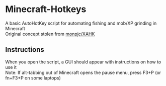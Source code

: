 # Minecraft-Hotkeys
 
A basic AutoHotKey script for automating fishing and mob/XP grinding in Minecraft  
Original concept stolen from [monpjc/XAHK](https://github.com/monpjc/XAHK)

## Instructions

When you open the script, a GUI should appear with instructions on how to use it  
Note: If alt-tabbing out of Minecraft opens the pause menu, press F3+P (or fn+F3+P on some laptops)
